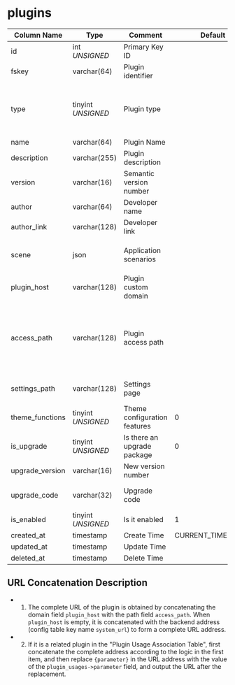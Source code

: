 # plugins

| Column Name | Type | Comment | Default | Null | Remark |
| --- | --- | --- | --- | --- | --- |
| id | int *UNSIGNED* | Primary Key ID |  | NO | Auto Increment |
| fskey | varchar(64) | Plugin identifier |  | NO | **Unique**, PascalCase format |
| type | tinyint *UNSIGNED* | Plugin type |  | NO | 1.Extension plugin / 2.Control panel / 3.Web engine / 4.Theme template / 5.Standalone deploy app |
| name | varchar(64) | Plugin Name |  | NO |  |
| description | varchar(255) | Plugin description |  | NO |  |
| version | varchar(16) | Semantic version number |  | NO | Display version number |
| author | varchar(64) | Developer name |  | NO |  |
| author_link | varchar(128) | Developer link |  | YES |  |
| scene | json | Application scenarios |  | YES | Supported application scenario parameters<br>Format: `["apiKey","register"]` |
| plugin_host | varchar(128) | Plugin custom domain |  | YES | Starts with `http://` or` https://`, without trailing / |
| access_path | varchar(128) | Plugin access path |  | YES | Relative path, supports variable names<br>When the `plugin_host` field is empty, it is concatenated with the "backend domain" to form a complete URL |
| settings_path | varchar(128) | Settings page |  | YES | Relative path, empty means no settings page |
| theme_functions | tinyint *UNSIGNED* | Theme configuration features | 0 | NO | 0.None / 1.Yes |
| is_upgrade | tinyint *UNSIGNED* | Is there an upgrade package | 0 | NO | 0.No / 1.Yes |
| upgrade_version | varchar(16) | New version number |  | YES |  |
| upgrade_code | varchar(32) | Upgrade code |  | YES | Official application market upgrade certificate |
| is_enabled | tinyint *UNSIGNED* | Is it enabled | 1 | NO | 0.Disabled / 1.Enabled |
| created_at | timestamp | Create Time | CURRENT_TIMESTAMP | NO  |  |
| updated_at | timestamp | Update Time |  | NO  |  |
| deleted_at | timestamp | Delete Time |  | YES |  |

## URL Concatenation Description

- 1. The complete URL of the plugin is obtained by concatenating the domain field `plugin_host` with the path field `access_path`. When `plugin_host` is empty, it is concatenated with the backend address (config table key name `system_url`) to form a complete URL address.
- 2. If it is a related plugin in the "Plugin Usage Association Table", first concatenate the complete address according to the logic in the first item, and then replace `{parameter}` in the URL address with the value of the `plugin_usages->parameter` field, and output the URL after the replacement.
